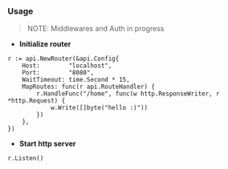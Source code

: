 ### Usage
> NOTE: Middlewares and Auth in progress

* **Initialize router**
```
r := api.NewRouter(&api.Config{
    Host:        "localhost",
    Port:        "8080",
    WaitTimeout: time.Second * 15,
    MapRoutes: func(r api.RouteHandler) {
        r.HandleFunc("/home", func(w http.ResponseWriter, r *http.Request) {
            w.Write([]byte("hello :)"))
        })
    },
})
```

* **Start http server**
```
r.Listen()
```